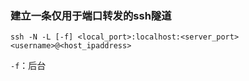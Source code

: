 ### 建立一条仅用于端口转发的ssh隧道



```shell
ssh -N -L [-f] <local_port>:localhost:<server_port> <username>@<host_ipaddress>
```

`-f`：后台